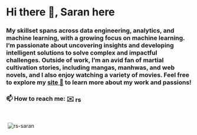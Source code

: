 <h1 align="left"> Hi there 👋, Saran here </h1>

<h3 align="left">My skillset spans across data engineering, analytics, and machine learning, with a growing focus on machine learning. I’m passionate about uncovering insights and developing intelligent solutions to solve complex and impactful challenges. Outside of work, I’m an avid fan of martial cultivation stories, including mangas, manhwas, and web novels, and I also enjoy watching a variety of movies. Feel free to explore my <a href="https://rs-saran.github.io/">site 🔗</a> to learn more about my work and passions!</h3>
<h3 align="left">📫 How to reach me:  <a href = "mailto: rs.saran.reddy@gmail.com">✉️</a> <a href="https://linkedin.com/in/rs-saran" target="blank"><img align="center" src="https://raw.githubusercontent.com/rahuldkjain/github-profile-readme-generator/master/src/images/icons/Social/linked-in-alt.svg" alt="rs-saran" height="17" width="20" /></a> </h3>

<p>&nbsp;</p>

<!--
**rs-saran/rs-saran** is a ✨ _special_ ✨ repository because its `README.md` (this file) appears on your GitHub profile.

Here are some ideas to get you started:

- 🔭 I’m currently working on ...
- 🌱 I’m currently learning ...
- 👯 I’m looking to collaborate on ...
- 🤔 I’m looking for help with ...
- 💬 Ask me about ...
- 📫 How to reach me: ...
- 😄 Pronouns: ...
- ⚡ Fun fact: ...
-->





<p align="left">&nbsp;<img align="center" src="https://github-readme-stats.vercel.app/api?username=rs-saran&show_icons=true&locale=en&theme=dark" alt="rs-saran" /></p>
<!-- <p align="left"><br><img align="center" src="https://github-readme-streak-stats.herokuapp.com/?user=rs-saran&theme=dark" alt="rs-saran" /></p> -->
